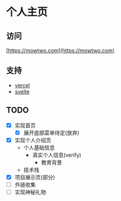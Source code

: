 # 个人主页
## 访问
[https://mowtwo.com](https://mowtwo.com)
## 支持
- [vercel](https://vercel.app)
- [svelte](https://svelte.dev/)
## TODO
- [X] 实现首页
  - [x] 展开底部菜单待定(放弃)
- [x] 实现个人介绍页
  - 个人基础信息
    - 真实个人信息(verify)
      - 教育背景
  - 技术栈
- [x] 项目展示页(部分)
- [ ] 外链收集
- [ ] 实现神秘礼物